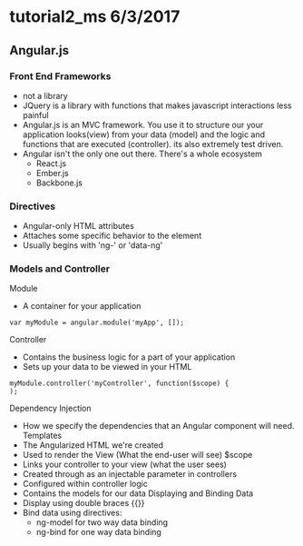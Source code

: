 
# tutorial2_ms 6/3/2017
## Angular.js

### Front End Frameworks
- not a library
- JQuery is a library with functions that makes javascript interactions less painful
- Angular.js is an MVC framework. You use it to structure our your application looks(view) from your data (model) and the logic and functions that are executed (controller). its also extremely test driven.
- Angular isn't the only one out there. There's a whole ecosystem
  - React.js
  - Ember.js
  - Backbone.js

### Directives
- Angular-only HTML attributes
- Attaches some specific behavior to the element
- Usually begins with 'ng-' or 'data-ng'

### Models and Controller
Module
- A container for your application
```
var myModule = angular.module('myApp', []);
```
Controller
- Contains the business logic for a part of your application
- Sets up your data to be viewed in your HTML
```
myModule.controller('myController', function($scope) {
);
```
Dependency Injection
- How we specify the dependencies that an Angular component will need.
Templates
- The Angularized HTML we're created
- Used to render the View (What the end-user will see)
$scope
- Links your controller to your view (what the user sees)
- Created through as an injectable parameter in controllers
- Configured within controller logic
- Contains the models for our data
Displaying and Binding Data
- Display using double braces {{}}
- Bind data using directives:
  - ng-model for two way data binding
  - ng-bind for one way data binding

